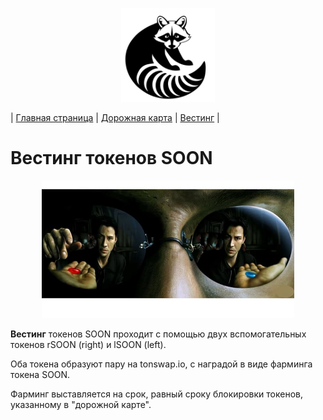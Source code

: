 <p align='center'><img src='https://raw.githubusercontent.com/SOONTOKEN/soontoken.github.io/main/favicon.jpg' width='150' height='150'></p>

| [Главная страница](https://soontoken.github.io) | [Дорожная карта](/roadmap) | [Вестинг](/vesting) |

# Вестинг токенов SOON

<p align='center'><img src='https://raw.githubusercontent.com/SOONTOKEN/soontoken.github.io/470364d9903a82581836460013b4c89ef3be2ae3/vesting/morfeus.jpg' width='80%'></p>

**Вестинг** токенов SOON проходит с помощью двух вспомогательных токенов rSOON (right) и lSOON (left). 

Оба токена образуют пару на tonswap.io, с наградой в виде фарминга токена SOON. 

Фарминг выставляется на срок, равный сроку блокировки токенов, указанному в "дорожной карте".
